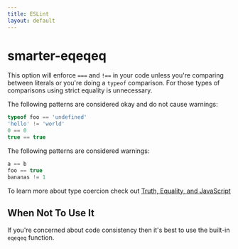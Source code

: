 ```yaml
---
title: ESLint
layout: default
---
```

# smarter-eqeqeq

This option will enforce `===` and `!==` in your code unless you're comparing between literals
or you're doing a `typeof` comparison. For those types of comparisons using strict equality is unnecessary.

The following patterns are considered okay and do not cause warnings:

```js
typeof foo == 'undefined'
'hello' != 'world'
0 == 0
true == true
```

The following patterns are considered warnings:

```js
a == b
foo == true
bananas != 1
```

To learn more about type coercion check out [Truth, Equality, and JavaScript](http://javascriptweblog.wordpress.com/2011/02/07/truth-equality-and-javascript/)

## When Not To Use It

If you're concerned about code consistency then it's best to use the built-in `eqeqeq` function.
